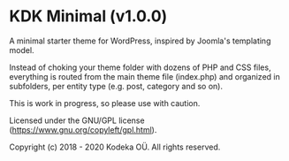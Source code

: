 # KDK Minimal (v1.0.0)

A minimal starter theme for WordPress, inspired by Joomla's templating model.

Instead of choking your theme folder with dozens of PHP and CSS files, everything is routed from the main theme file (index.php) and organized in subfolders, per entity type (e.g. post, category and so on).

This is work in progress, so please use with caution.

Licensed under the GNU/GPL license (https://www.gnu.org/copyleft/gpl.html).

Copyright (c) 2018 - 2020 Kodeka OÜ. All rights reserved.
